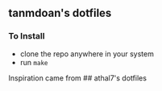 ## tanmdoan's dotfiles


### To Install
* clone the repo anywhere in your system
* run `make`

Inspiration came from ## athal7's dotfiles

